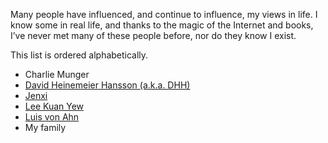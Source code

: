 Many people have influenced, and continue to influence, my views in life. I know some in real life, and thanks to the magic of the Internet and books, I’ve never met many of these people before, nor do they know I exist.

This list is ordered alphabetically.
* Charlie Munger
* [David Heinemeier Hansson (a.k.a. DHH)](https://dhh.dk/)
* [Jenxi](https://jenxi.com/)
* [Lee Kuan Yew](https://en.wikipedia.org/wiki/Lee_Kuan_Yew)
* [Luis von Ahn](https://en.wikipedia.org/wiki/Luis_von_Ahn)
* My family